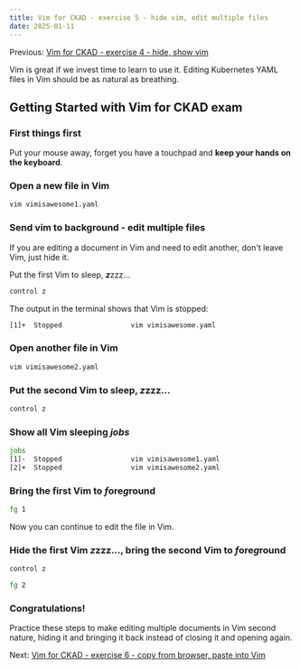 ```yaml
---
title: Vim for CKAD - exercise 5 - hide vim, edit multiple files
date: 2025-01-11
---
```

Previous: [Vim for CKAD - exercise 4 - hide, show vim](https://miroberes.github.io/CKAD-Exam-Tips/CKAD-Exam-Tips-vim-exercises/CKAD-Exam-Tips-vim-exercises-004-hide-show.html)

Vim is great if we invest time to learn to use it. Editing Kubernetes YAML files in Vim should be as natural as breathing.

## Getting Started with Vim for CKAD exam

### First things first
Put your mouse away, forget you have a touchpad and **keep your hands on the keyboard**.

### Open a new file in Vim
```bash
vim vimisawesome1.yaml
```

### Send vim to background - edit multiple files
If you are editing a document in Vim and need to edit another, don't leave Vim, just hide it.

Put the first Vim to sleep, ***z***zzz...

```bash
control z
```

The output in the terminal shows that Vim is stopped:
```bash
[1]+  Stopped                 vim vimisawesome.yaml
```

### Open another file in Vim
```bash
vim vimisawesome2.yaml
```
### Put the second Vim to sleep, ***z***zzz...

```bash
control z
```

### Show all Vim sleeping ***jobs***

``` bash
jobs
[1]-  Stopped                 vim vimisawesome1.yaml
[2]+  Stopped                 vim vimisawesome2.yaml
```
### Bring the first Vim to ***f***ore***g***round

```bash
fg 1
```

Now you can continue to edit the file in Vim.

### Hide the first Vim ***z***zzz..., bring the second Vim to ***f***ore***g***round

```bash
control z

fg 2
```

### Congratulations!
Practice these steps to make editing multiple documents in Vim second nature, hiding it and bringing it back instead of closing it and opening again.

Next: [Vim for CKAD - exercise 6 - copy from browser, paste into Vim](https://miroberes.github.io/CKAD-Exam-Tips/CKAD-Exam-Tips-vim-exercises/CKAD-Exam-Tips-vim-exercises-006-copy-paste.html)